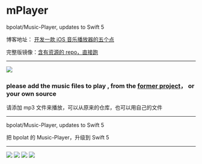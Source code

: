 # mPlayer
bpolat/Music-Player, updates to Swift 5





博客地址： [开发一款 iOS 音乐播放器的五个点](https://juejin.im/post/5d596257f265da03ae7873da)


完整版镜像：[含有资源的 repo，直接跑](https://dev.tencent.com/u/dengjiangzhou/p/Obj_C_launch/git/tree/mPlayer)

<hr>

<img src="imgs/one.png">

### please add the music files to play , from the [former project](https://github.com/bpolat/Music-Player)， or your own source

请添加 mp3 文件来播放，可以从原来的仓库，也可以用自己的文件

<hr>


bpolat/Music-Player, updates to Swift 5

把 bpolat 的 Music-Player，升级到  Swift 5

<hr>


<img src="imgs/shots/1.png">
<img src="imgs/shots/2.png">
<img src="imgs/shots/3.png">
<img src="imgs/shots/4.png">